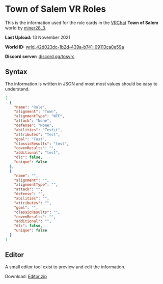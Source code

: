 # Town of Salem VR Roles
This is the information used for the role cards in the [VRChat](https://vrchat.com/) **Town of Salem** world by [miner28_3](https://vrchat.com/home/user/usr_8b3d0e61-3178-4277-a9e2-a3aa9e6e6b7d).

**Last Upload:** 13 November 2021

**World ID:** [wrld_42d023dc-1b2d-439a-b741-09113ca0e59a](https://vrchat.com/home/launch?worldId=wrld_42d023dc-1b2d-439a-b741-09113ca0e59a)

**Discord server:** [discord.gg/tosvrc](https://discord.gg/tosvrc/)

## Syntax
The information is written in JSON and most most values should be easy to understand.
``` JSON
[
  {
    "name": "Role",
    "alignment": "Town",
    "alignmentType": "WTF",
    "attack": "None",
    "defense": "None",
    "abilities": "Test\t",
    "attributes": "Test",
    "goal": "Test",
    "classicResults": "test",
    "covenResults": "",
    "additional": "test",
    "dlc": false,
    "unique": false
  },
  {
    "name": "",
    "alignment": "",
    "alignmentType": "",
    "attack": "",
    "defense": "",
    "abilities": "",
    "attributes": "",
    "goal": "",
    "classicResults": "",
    "covenResults": "",
    "additional": "",
    "dlc": false,
    "unique": false
  }
]
```

## Editor
A small editor tool exist to preview and edit the information.

Download: [Editor.zip](https://cdn.discordapp.com/attachments/775695682484043788/945273652482568232/RoleEditor.zip)
